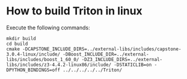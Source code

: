 # How to build Triton in linux
Execute the following commands:
```
mkdir build
cd build
cmake -DCAPSTONE_INCLUDE_DIRS=../external-libs/includes/capstone-3.0.4-linux/include/ -DBoost_INCLUDE_DIR=../external-libs/includes/boost_1_60_0/ -DZ3_INCLUDE_DIRS=../external-libs/includes/z3-4.4.2-linux86/include/ -DSTATICLIB=on -DPYTHON_BINDINGS=off ../../../../../Triton/
```
